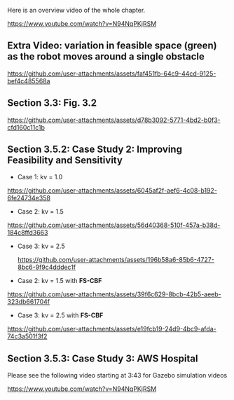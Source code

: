 
Here is an overview video of the whole chapter.

https://www.youtube.com/watch?v=N94NqPKjRSM

## Extra Video: variation in feasible space (green) as the robot moves around a single obstacle
https://github.com/user-attachments/assets/faf451fb-64c9-44cd-9125-bef4c485568a

## Section 3.3: Fig. 3.2

https://github.com/user-attachments/assets/d78b3092-5771-4bd2-b0f3-cfd160c11c1b

## Section 3.5.2: Case Study 2: Improving Feasibility and Sensitivity

-  Case 1: kv = 1.0
  
https://github.com/user-attachments/assets/6045af2f-aef6-4c08-b192-6fe24734e358

- Case 2: kv = 1.5

https://github.com/user-attachments/assets/56d40368-510f-457a-b38d-184c8ffd3663

- Case 3: kv = 2.5
  
  https://github.com/user-attachments/assets/196b58a6-85b6-4727-8bc6-9f9c4dddec1f


- Case 2: kv = 1.5 with **FS-CBF**

https://github.com/user-attachments/assets/39f6c629-8bcb-42b5-aeeb-323db661704f

- Case 3: kv = 2.5 with **FS-CBF**

https://github.com/user-attachments/assets/e19fcb19-24d9-4bc9-afda-74c3a501f3f2

## Section 3.5.3: Case Study 3: AWS Hospital
Please see the following video starting at 3:43 for Gazebo simulation videos

https://www.youtube.com/watch?v=N94NqPKjRSM






